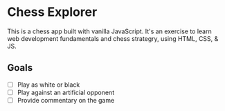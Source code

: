# Chess Explorer

This is a chess app built with vanilla JavaScript. It's an exercise to learn
web development fundamentals and chess strategry, using HTML, CSS, & JS.

## Goals
- [ ] Play as white or black
- [ ] Play against an artificial opponent
- [ ] Provide commentary on the game
